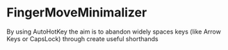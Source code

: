 # FingerMoveMinimalizer
By using AutoHotKey the aim is to abandon widely spaces keys (like Arrow Keys or CapsLock) through create useful shorthands
